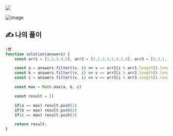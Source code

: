 ![](https://images.velog.io/images/make_w/post/469b5532-e056-4770-b04b-e9eaecf10fe4/js%E1%84%8B%E1%85%B5%E1%84%86%E1%85%B5%E1%84%8C%E1%85%B5.png)

![image](https://user-images.githubusercontent.com/97653052/158108488-21f17123-ac0f-4c3d-9686-f5d4df047cde.png)
## ✍ 나의 풀이

```javascript
1번
function solution(answers) {
    const arr1 = [1,2,3,4,5], arr2 = [2,1,2,3,2,4,2,5], arr3 = [3,3,1,1,2,2,4,4,5,5]

    const a = answers.filter((v, i) => v == arr1[i % arr1.length]).length
    const b = answers.filter((v, i) => v == arr2[i % arr2.length]).length
    const c = answers.filter((v, i) => v == arr3[i % arr3.length]).length

    const max = Math.max(a, b, c)

    const result = []

    if(a == max) result.push(1)
    if(b == max) result.push(2)
    if(c == max) result.push(3)

    return result;
}
```
